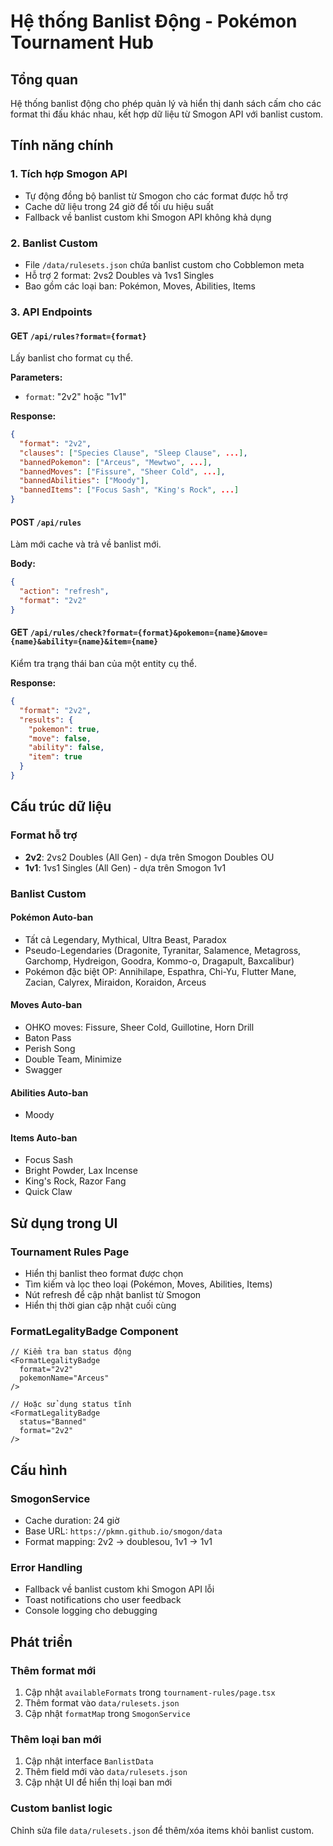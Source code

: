 # Hệ thống Banlist Động - Pokémon Tournament Hub

## Tổng quan

Hệ thống banlist động cho phép quản lý và hiển thị danh sách cấm cho các format thi đấu khác nhau, kết hợp dữ liệu từ Smogon API với banlist custom.

## Tính năng chính

### 1. Tích hợp Smogon API
- Tự động đồng bộ banlist từ Smogon cho các format được hỗ trợ
- Cache dữ liệu trong 24 giờ để tối ưu hiệu suất
- Fallback về banlist custom khi Smogon API không khả dụng

### 2. Banlist Custom
- File `/data/rulesets.json` chứa banlist custom cho Cobblemon meta
- Hỗ trợ 2 format: 2vs2 Doubles và 1vs1 Singles
- Bao gồm các loại ban: Pokémon, Moves, Abilities, Items

### 3. API Endpoints

#### GET `/api/rules?format={format}`
Lấy banlist cho format cụ thể.

**Parameters:**
- `format`: "2v2" hoặc "1v1"

**Response:**
```json
{
  "format": "2v2",
  "clauses": ["Species Clause", "Sleep Clause", ...],
  "bannedPokemon": ["Arceus", "Mewtwo", ...],
  "bannedMoves": ["Fissure", "Sheer Cold", ...],
  "bannedAbilities": ["Moody"],
  "bannedItems": ["Focus Sash", "King's Rock", ...]
}
```

#### POST `/api/rules`
Làm mới cache và trả về banlist mới.

**Body:**
```json
{
  "action": "refresh",
  "format": "2v2"
}
```

#### GET `/api/rules/check?format={format}&pokemon={name}&move={name}&ability={name}&item={name}`
Kiểm tra trạng thái ban của một entity cụ thể.

**Response:**
```json
{
  "format": "2v2",
  "results": {
    "pokemon": true,
    "move": false,
    "ability": false,
    "item": true
  }
}
```

## Cấu trúc dữ liệu

### Format hỗ trợ
- **2v2**: 2vs2 Doubles (All Gen) - dựa trên Smogon Doubles OU
- **1v1**: 1vs1 Singles (All Gen) - dựa trên Smogon 1v1

### Banlist Custom

#### Pokémon Auto-ban
- Tất cả Legendary, Mythical, Ultra Beast, Paradox
- Pseudo-Legendaries (Dragonite, Tyranitar, Salamence, Metagross, Garchomp, Hydreigon, Goodra, Kommo-o, Dragapult, Baxcalibur)
- Pokémon đặc biệt OP: Annihilape, Espathra, Chi-Yu, Flutter Mane, Zacian, Calyrex, Miraidon, Koraidon, Arceus

#### Moves Auto-ban
- OHKO moves: Fissure, Sheer Cold, Guillotine, Horn Drill
- Baton Pass
- Perish Song
- Double Team, Minimize
- Swagger

#### Abilities Auto-ban
- Moody

#### Items Auto-ban
- Focus Sash
- Bright Powder, Lax Incense
- King's Rock, Razor Fang
- Quick Claw

## Sử dụng trong UI

### Tournament Rules Page
- Hiển thị banlist theo format được chọn
- Tìm kiếm và lọc theo loại (Pokémon, Moves, Abilities, Items)
- Nút refresh để cập nhật banlist từ Smogon
- Hiển thị thời gian cập nhật cuối cùng

### FormatLegalityBadge Component
```tsx
// Kiểm tra ban status động
<FormatLegalityBadge 
  format="2v2" 
  pokemonName="Arceus" 
/>

// Hoặc sử dụng status tĩnh
<FormatLegalityBadge 
  status="Banned" 
  format="2v2" 
/>
```

## Cấu hình

### SmogonService
- Cache duration: 24 giờ
- Base URL: `https://pkmn.github.io/smogon/data`
- Format mapping: 2v2 → doublesou, 1v1 → 1v1

### Error Handling
- Fallback về banlist custom khi Smogon API lỗi
- Toast notifications cho user feedback
- Console logging cho debugging

## Phát triển

### Thêm format mới
1. Cập nhật `availableFormats` trong `tournament-rules/page.tsx`
2. Thêm format vào `data/rulesets.json`
3. Cập nhật `formatMap` trong `SmogonService`

### Thêm loại ban mới
1. Cập nhật interface `BanlistData`
2. Thêm field mới vào `data/rulesets.json`
3. Cập nhật UI để hiển thị loại ban mới

### Custom banlist logic
Chỉnh sửa file `data/rulesets.json` để thêm/xóa items khỏi banlist custom.

